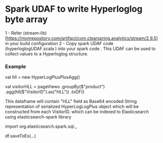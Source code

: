 # Spark UDAF to write Hyperloglog byte array

1  - Refer (stream-lib)[https://mvnrepository.com/artifact/com.clearspring.analytics/stream/2.9.5]  in your build configuration
2  - Copy spark UDAF code (hyperloglogUDAF.scala ) into your spark code . This UDAF can be used to collect values to a Hyperloglog structure.

### Example

val hll = new HyperLogPlusPlusAgg()

val visitorHLL = pageViews
        .groupBy($"product")
        .agg(hll($"VisitorID").as("HLL"))
        .toDF()
        
 This dataframe will contain "HLL" field as Base64 encoded String representation of serialized HyperLogLogPlus object which will be constructed 
 from each VisitorID. which can be indexed to Elasticsearch using elasticsearch-spark library 
 
 import org.elasticsearch.spark.sql._
 
 df.saveToEs(...)
 
 